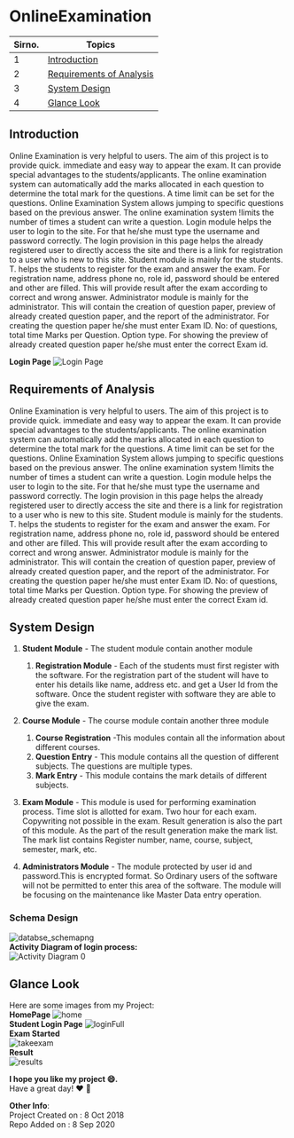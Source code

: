# OnlineExamination
Sirno. | Topics
--- | --- 
1 | [Introduction](https://github.com/rathodloki/onlineExamination#Introduction)
2 | [Requirements of Analysis](https://github.com/rathodloki/onlineExamination#Requirements-of-Analysis)
3 | [System Design](https://github.com/rathodloki/onlineExamination#System-Design)
4 | [Glance Look](https://github.com/rathodloki/onlineExamination#Glance-Look)

## Introduction
<p>Online Examination is very helpful to users. The aim of this project is to provide quick. immediate and easy way to appear the exam. It can provide special advantages to the students/applicants. The online examination system can automatically add the marks allocated in each question to determine the total mark for the questions. A time limit can be set for the questions. Online Examination System allows jumping to specific questions based on the previous answer. The online examination system !limits the number of times a student can write a question. Login module helps the user to login to the site. For that he/she must type the username and password correctly. The login provision in this page helps the already registered user to directly access the site and there is a link for registration to a user who is new to this site. Student module is mainly for the students. T. helps the students to register for the exam and answer the exam. For registration name, address phone no, role id, password should be entered and other are filled. This will provide result after the exam according to correct and wrong answer. Administrator module is mainly for the administrator. This will contain the creation of question paper, preview of already created question paper, and the report of the administrator. For creating the question paper he/she must enter Exam ID. No: of questions, total time Marks per Question. Option type. For showing the preview of already created question paper he/she must enter the correct Exam id.</p>

**Login Page**
![Login Page](https://user-images.githubusercontent.com/67568211/116813192-3d6a5e00-ab70-11eb-9493-738c2bb6fb8f.PNG)

## Requirements of Analysis
<p>Online Examination is very helpful to users. The aim of this project is to provide quick. immediate and easy way to appear the exam. It can provide special advantages to the students/applicants. The online examination system can automatically add the marks allocated in each question to determine the total mark for the questions. A time limit can be set for the questions. Online Examination System allows jumping to specific questions based on the previous answer. The online examination system !limits the number of times a student can write a question. Login module helps the user to login to the site. For that he/she must type the username and password correctly. The login provision in this page helps the already registered user to directly access the site and there is a link for registration to a user who is new to this site. Student module is mainly for the students. T. helps the students to register for the exam and answer the exam. For registration name, address phone no, role id, password should be entered and other are filled. This will provide result after the exam according to correct and wrong answer. Administrator module is mainly for the administrator. This will contain the creation of question paper, preview of already created question paper, and the report of the administrator. For creating the question paper he/she must enter Exam ID. No: of questions, total time Marks per Question. Option type. For showing the preview of already created question paper he/she must enter the correct Exam id. </p>

## System Design
1. **Student Module** - The student module contain another module
    1. **Registration Module** - Each of the students must first register  with the software. For the registration part of the student will have to enter his details like name, address etc. and get a User Id from the software. Once the student register with software they are able to give the exam.
2. **Course Module** - The course module contain another three module
    1. **Course Registration** -This modules contain all the information about different courses. 
    1. **Question Entry** - This module contains all the question   of different subjects. The questions are multiple types. 
    1. **Mark Entry** - This module contains the mark details of different subjects.

3. **Exam Module** - This module is used for performing examination process. Time  slot is allotted for exam. Two hour for each exam. Copywriting not possible in    the exam. Result generation is also the part of this module. As the part of the result generation make the mark list. The mark list contains Register number, name, course, subject, semester, mark, etc.
4. **Administrators Module** - The module protected by user id and password.This is encrypted format. So Ordinary users of the software will not be permitted to enter this area of the software. The module will be focusing on the maintenance like Master Data entry operation. 

### Schema Design
![databse_schemapng](https://user-images.githubusercontent.com/67568211/116812783-2aef2500-ab6e-11eb-8c36-130ab6b23a85.png)
<br>**Activity Diagram of login process:**<br>
![Activity Diagram 0](https://user-images.githubusercontent.com/67568211/116812974-20815b00-ab6f-11eb-89c4-cf6ef46bbeb7.png)

## Glance Look
Here are some images from my Project:
<br>**HomePage**
![home](https://user-images.githubusercontent.com/67568211/116813277-b10c6b00-ab70-11eb-9e76-0ef35bb979ce.PNG)
<br>**Student Login Page**
![loginFull](https://user-images.githubusercontent.com/67568211/116813254-9639f680-ab70-11eb-983a-8db19bb70e41.PNG)
<br>**Exam Started**<br>
![takeexam](https://user-images.githubusercontent.com/67568211/116813318-db5e2880-ab70-11eb-965e-09956df620be.PNG)
<br>**Result**<br>
![results](https://user-images.githubusercontent.com/67568211/116813343-fa5cba80-ab70-11eb-8202-b8b33c87f138.PNG)

**I hope you like my project :smile:.**<br>
Have a great day! :heart: :wave:

**__Other Info__**:
<br>
Project Created on : 8 Oct 2018 <br>
Repo Added on : 8 Sep 2020 
